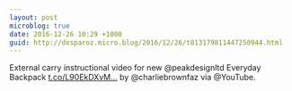 ```yaml
---
layout: post
microblog: true
date: 2016-12-26 10:29 +1000
guid: http://desparoz.micro.blog/2016/12/26/t813179811447250944.html
---
```

External carry instructional video for new @peakdesignltd Everyday Backpack [t.co/L90EkDXvM...](https://t.co/L90EkDXvMc) by @charliebrownfaz via @YouTube.
